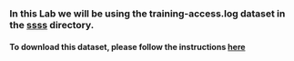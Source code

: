 ### In this Lab we will be using the training-access.log dataset in the [ssss](xxx) directory. 

#### To download this dataset, please follow the instructions [here](https://github.com/lucidworks/lucidworks-training-files)